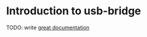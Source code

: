 # Introduction to usb-bridge

TODO: write [great documentation](http://jacobian.org/writing/what-to-write/)
